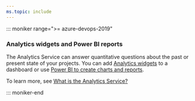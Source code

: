```yaml
---
ms.topic: include
---
```



<a id="powerbi-reports"></a>
::: moniker range=">= azure-devops-2019"

### Analytics widgets and Power BI reports 

The Analytics Service can answer quantitative questions about the past or present state of your projects. You can add [Analytics widgets](/azure/devops/report/dashboards/analytics-widgets) to a dashboard or use [Power BI to create charts and reports](/azure/devops/report/powerbi/data-connector-connect). 

To learn more, see [What is the Analytics Service?](/azure/devops/report/powerbi/what-is-analytics)


::: moniker-end